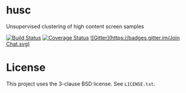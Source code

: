 husc
====

Unsupervised clustering of high content screen samples

[![Build Status](https://travis-ci.org/jni/husc.svg?branch=master)](https://travis-ci.org/jni/husc)
[![Coverage Status](https://img.shields.io/coveralls/jni/husc.svg)](https://coveralls.io/r/jni/husc?branch=master)
[![Gitter](https://badges.gitter.im/Join Chat.svg)](https://gitter.im/jni/husc?utm_source=badge&utm_medium=badge&utm_campaign=pr-badge)

# License

This project uses the 3-clause BSD license. See `LICENSE.txt`.
